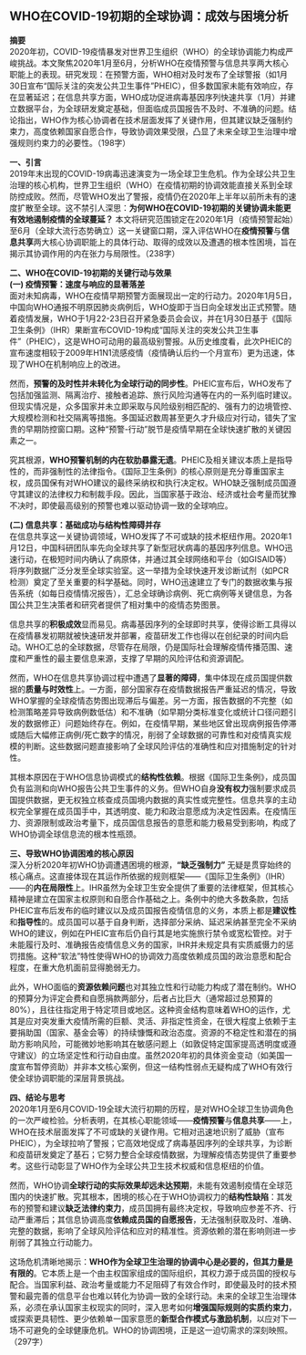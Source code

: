 ## WHO在COVID-19初期的全球协调：成效与困境分析

**摘要**  
2020年初，COVID-19疫情暴发对世界卫生组织（WHO）的全球协调能力构成严峻挑战。本文聚焦2020年1月至6月，分析WHO在疫情预警与信息共享两大核心职能上的表现。研究发现：在预警方面，WHO相对及时发布了全球警报（如1月30日宣布“国际关注的突发公共卫生事件”PHEIC），但多数国家未能有效响应，存在显著延迟；在信息共享方面，WHO成功促进病毒基因序列快速共享（1月）并建立数据平台，为全球研发奠定基础，但面临成员国报告不及时、不准确的问题。结论指出，WHO作为核心协调者在技术层面发挥了关键作用，但其建议缺乏强制约束力，高度依赖国家自愿合作，导致协调效果受限，凸显了未来全球卫生治理中增强规则约束力的必要性。（198字）

**一、引言**  
2019年末出现的COVID-19病毒迅速演变为一场全球卫生危机。作为全球公共卫生治理的核心机构，世界卫生组织（WHO）在疫情初期的协调效能直接关系到全球防控成败。然而，尽管WHO发出了警报，疫情仍在2020年上半年以前所未有的速度扩散至全球。这不禁引人深思：**为何WHO在COVID-19初期的关键协调未能更有效地遏制疫情的全球蔓延？** 本文将研究范围锁定在2020年1月（疫情预警起始）至6月（全球大流行态势确立）这一关键窗口期，深入评估WHO在**疫情预警**与**信息共享**两大核心协调职能上的具体行动、取得的成效以及遭遇的根本性困境，旨在揭示其协调作用的内在张力与局限性。（238字）

**二、WHO在COVID-19初期的关键行动与效果**  
**(一) 疫情预警：速度与响应的显著落差**  
面对未知病毒，WHO在疫情早期预警方面展现出一定的行动力。2020年1月5日，中国向WHO通报不明原因肺炎病例后，WHO旋即于当日向全球发出正式预警。随着疫情发展，WHO于1月22-23日召开紧急委员会会议，并在1月30日基于《国际卫生条例》（IHR）果断宣布COVID-19构成“国际关注的突发公共卫生事件”（PHEIC），这是WHO可动用的最高级别警报。从历史维度看，此次PHEIC的宣布速度相较于2009年H1N1流感疫情（疫情确认后约一个月宣布）更为迅速，体现了WHO在机制响应上的改进。

然而，**预警的及时性并未转化为全球行动的同步性**。PHEIC宣布后，WHO发布了包括加强监测、隔离治疗、接触者追踪、旅行风险沟通等在内的一系列临时建议。但现实情况是，众多国家并未立即采取与风险级别相匹配的、强有力的边境管控、大规模检测和社交隔离等措施。多国延迟数周甚至更久才升级应对行动，错失了宝贵的早期防控窗口期。这种“预警-行动”脱节是疫情早期在全球快速扩散的关键因素之一。

究其根源，**WHO预警机制的内在软肋暴露无遗**。PHEIC及相关建议本质上是指导性的，而非强制性的法律指令。《国际卫生条例》的核心原则是充分尊重国家主权，成员国保有对WHO建议的最终采纳权和执行决定权。WHO缺乏强制成员国遵守其建议的法律权力和制裁手段。因此，当国家基于政治、经济或社会考量而犹豫不决时，即使最高级别的预警也难以驱动协调一致的全球响应。

**(二) 信息共享：基础成功与结构性障碍并存**  
在信息共享这一关键协调领域，WHO发挥了不可或缺的技术枢纽作用。2020年1月12日，中国科研团队率先向全球共享了新型冠状病毒的基因序列信息。WHO迅速行动，在极短时间内确认了病原体，并通过其全球网络和平台（如GISAID等）将序列数据广泛分发至全球实验室。这一举措为全球快速开发诊断试剂（如PCR检测）奠定了至关重要的科学基础。同时，WHO迅速建立了专门的数据收集与报告系统（如每日疫情情况报告），汇总全球确诊病例、死亡病例等关键信息，为各国公共卫生决策者和研究者提供了相对集中的疫情态势图景。

信息共享的**积极成效**显而易见。病毒基因序列的全球即时共享，使得诊断工具得以在疫情暴发初期就被快速研发并部署，疫苗研发工作也得以在创纪录的时间内启动。WHO汇总的全球数据，尽管存在局限，仍是国际社会理解疫情传播范围、速度和严重性的最主要信息来源，支撑了早期的风险评估和资源调配。

然而，WHO在信息共享协调过程中遭遇了**显著的障碍**，集中体现在成员国提供数据的**质量与时效性**上。一方面，部分国家存在疫情数据报告严重延迟的情况，导致WHO掌握的全球疫情态势图出现滞后与偏差。另一方面，报告数据的不完整（如检测策略差异导致病例数低估）和不准确（如早期分类标准变化或统计口径问题引发的数据修正）问题始终存在。例如，在疫情早期，某些地区曾出现病例报告停滞或随后大幅修正病例/死亡数字的情况，削弱了全球数据的可靠性和对疫情真实规模的判断。这些数据问题直接影响了全球风险评估的准确性和应对措施制定的针对性。

其根本原因在于WHO信息协调模式的**结构性依赖**。根据《国际卫生条例》，成员国负有监测和向WHO报告公共卫生事件的义务。但WHO自身**没有权力**强制要求成员国提供数据，更无权独立核查成员国境内数据的真实性或完整性。信息共享的主动权完全掌握在成员国手中，其透明度、能力和政治意愿成为决定性因素。在疫情压力、资源限制或政治考量下，成员国信息报告的意愿和能力极易受到影响，构成了WHO协调全球信息流的根本性瓶颈。

**三、导致WHO协调困难的核心原因**  
深入分析2020年初WHO协调遭遇困境的根源，**“缺乏强制力”** 无疑是贯穿始终的核心痛点。这直接体现在其运作所依据的规则框架——《国际卫生条例》（IHR）——的**内在局限性**上。IHR虽然为全球卫生安全提供了重要的法律框架，但其核心精神是建立在国家主权原则和自愿合作基础之上。条例中的绝大多数条款，包括PHEIC宣布后发布的临时建议以及成员国报告疫情信息的义务，本质上都是**建议性**和**指导性**的。成员国可以基于自身判断，选择部分采纳、延迟采纳甚至完全不采纳WHO的建议，例如在PHEIC宣布后仍自行其是地实施旅行禁令或宽松管控。对于未能履行及时、准确报告疫情信息义务的国家，IHR并未规定具有实质威慑力的惩罚措施。这种“软法”特性使得WHO的协调效力高度依赖成员国的政治意愿和配合程度，在重大危机面前显得脆弱无力。

此外，WHO面临的**资源依赖问题**也对其独立性和行动能力构成了潜在制约。WHO的预算分为评定会费和自愿捐款两部分，后者占比巨大（通常超过总预算的80%），且往往指定用于特定项目或地区。这种资金结构意味着WHO的运作，尤其是应对突发重大疫情所需的巨额、灵活、非指定性资金，在很大程度上依赖于主要捐助国（国家、基金会等）的持续慷慨和政治态度。资源的不稳定性和潜在的捐助方影响风险，可能微妙地影响其在敏感问题上（如敦促特定国家提高透明度或遵守建议）的立场坚定性和行动自由度。虽然2020年初的具体资金变动（如美国一度宣布暂停资助）并非本文核心案例，但这一结构性弱点无疑构成了WHO有效行使全球协调职能的深层背景挑战。

**四、结论与思考**  
2020年1月至6月COVID-19全球大流行初期的历程，是对WHO全球卫生协调角色的一次严峻检验。分析表明，在其核心职能领域——**疫情预警**与**信息共享**——上，WHO在技术层面发挥了不可或缺的关键作用。它相对迅速地识别了威胁（宣布PHEIC），为全球拉响了警报；它高效地促成了病毒基因序列的全球共享，为诊断和疫苗研发奠定了基石；它努力整合全球疫情数据，为理解疫情态势提供了重要参考。这些行动彰显了WHO作为全球公共卫生技术权威和信息枢纽的价值。

然而，WHO协调**全球行动的实际效果却远未达预期**，未能有效遏制疫情在全球范围内的快速扩散。究其根本，困境的核心在于WHO协调权力的**结构性缺陷**：其发布的预警和建议**缺乏法律约束力**，成员国拥有最终决定权，导致响应参差不齐、行动严重滞后；其信息协调高度**依赖成员国的自愿报告**，无法强制获取及时、准确、完整的数据，影响了全球风险评估和应对的精准性。资源依赖的潜在影响则进一步削弱了其独立行动能力。

这场危机清晰地揭示：**WHO作为全球卫生治理的协调中心是必要的，但其力量是有限的**。它本质上是一个由主权国家组成的国际组织，其权力源于成员国的授权与配合。当国家利益、政治考量或能力不足阻碍了有效合作时，即使最及时的技术预警和最完善的信息平台也难以转化为协调一致的全球行动。未来的全球卫生治理体系，必须在承认国家主权现实的同时，深入思考如何**增强国际规则的实质约束力**，或探索更具韧性、更少依赖单一国家意愿的**新型合作模式与激励机制**，以应对下一场不可避免的全球健康危机。WHO的协调困境，正是这一迫切需求的深刻映照。（297字）